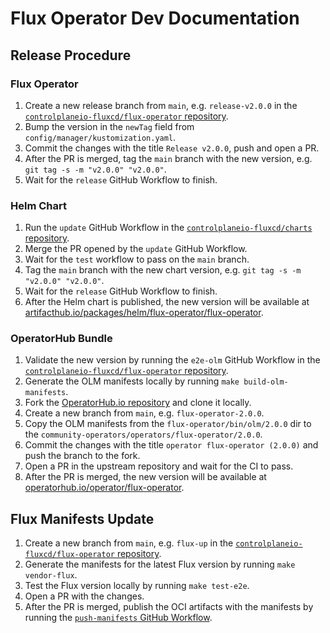 # Flux Operator Dev Documentation

## Release Procedure

### Flux Operator

1. Create a new release branch from `main`, e.g. `release-v2.0.0` in the [`controlplaneio-fluxcd/flux-operator` repository](https://github.com/controlplaneio-fluxcd/flux-operator).
2. Bump the version in the `newTag` field from `config/manager/kustomization.yaml`.
3. Commit the changes with the title `Release v2.0.0`, push and open a PR.
4. After the PR is merged, tag the `main` branch with the new version, e.g. `git tag -s -m "v2.0.0" "v2.0.0"`.
5. Wait for the `release` GitHub Workflow to finish.

### Helm Chart

1. Run the `update` GitHub Workflow in the [`controlplaneio-fluxcd/charts` repository](https://github.com/controlplaneio-fluxcd/charts/actions/workflows/update.yaml).
2. Merge the PR opened by the `update` GitHub Workflow.
3. Wait for the `test` workflow to pass on the `main` branch.
4. Tag the `main` branch with the new chart version, e.g. `git tag -s -m "v2.0.0" "v2.0.0"`.
5. Wait for the `release` GitHub Workflow to finish.
6. After the Helm chart is published, the new version will be available at [artifacthub.io/packages/helm/flux-operator/flux-operator](https://artifacthub.io/packages/helm/flux-operator/flux-operator).

### OperatorHub Bundle

1. Validate the new version by running the `e2e-olm` GitHub Workflow in the [`controlplaneio-fluxcd/flux-operator` repository](https://github.com/controlplaneio-fluxcd/flux-operator/actions/workflows/e2e-olm.yml).
2. Generate the OLM manifests locally by running `make build-olm-manifests`.
3. Fork the [OperatorHub.io repository](https://github.com/k8s-operatorhub/community-operators) and clone it locally.
4. Create a new branch from `main`, e.g. `flux-operator-2.0.0`.
5. Copy the OLM manifests from the `flux-operator/bin/olm/2.0.0` dir to the `community-operators/operators/flux-operator/2.0.0`.
6. Commit the changes with the title `operator flux-operator (2.0.0)` and push the branch to the fork.
7. Open a PR in the upstream repository and wait for the CI to pass.
8. After the PR is merged, the new version will be available at [operatorhub.io/operator/flux-operator](https://operatorhub.io/operator/flux-operator).

## Flux Manifests Update

1. Create a new branch from `main`, e.g. `flux-up` in the [`controlplaneio-fluxcd/flux-operator` repository](https://github.com/controlplaneio-fluxcd/flux-operator).
2. Generate the manifests for the latest Flux version by running `make vendor-flux`.
3. Test the Flux version locally by running `make test-e2e`.
4. Open a PR with the changes.
5. After the PR is merged, publish the OCI artifacts with the manifests by running the [`push-manifests` GitHub Workflow](https://github.com/controlplaneio-fluxcd/flux-operator/actions/workflows/push-manifests.yml).
